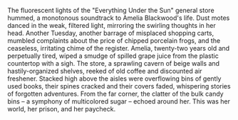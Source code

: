 The fluorescent lights of the "Everything Under the Sun" general store hummed, a monotonous soundtrack to Amelia Blackwood's life.  Dust motes danced in the weak, filtered light, mirroring the swirling thoughts in her head.  Another Tuesday, another barrage of misplaced shopping carts, mumbled complaints about the price of chipped porcelain frogs, and the ceaseless, irritating chime of the register.  Amelia, twenty-two years old and perpetually tired, wiped a smudge of spilled grape juice from the plastic countertop with a sigh.  The store, a sprawling cavern of beige walls and hastily-organized shelves, reeked of old coffee and discounted air freshener.  Stacked high above the aisles were overflowing bins of gently used books, their spines cracked and their covers faded, whispering stories of forgotten adventures.  From the far corner, the clatter of the bulk candy bins – a symphony of multicolored sugar – echoed around her. This was her world, her prison, and her paycheck.
